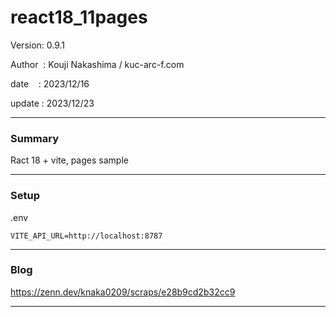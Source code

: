 ﻿# react18_11pages

 Version: 0.9.1

 Author  : Kouji Nakashima / kuc-arc-f.com

 date    : 2023/12/16 

 update  : 2023/12/23 

***
### Summary

Ract 18 + vite, pages sample


***
### Setup

.env

```
VITE_API_URL=http://localhost:8787
```

***
### Blog

https://zenn.dev/knaka0209/scraps/e28b9cd2b32cc9

***

